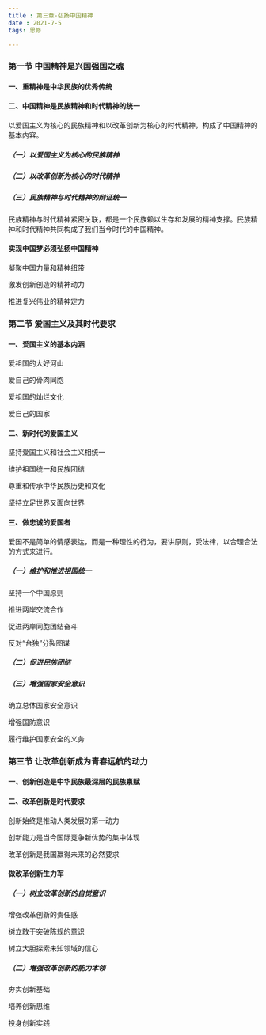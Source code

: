 ```yaml
---
title : 第三章-弘扬中国精神
date : 2021-7-5
tags: 思修

---
```




### 第一节 中国精神是兴国强国之魂

#### 一、重精神是中华民族的优秀传统

#### 二、中国精神是民族精神和时代精神的统一

以爱国主义为核心的民族精神和以改革创新为核心的时代精神，构成了中国精神的基本内容。

##### （一）以爱国主义为核心的民族精神

##### （二）以改革创新为核心的时代精神

##### （三）民族精神与时代精神的辩证统一

民族精神与时代精神紧密关联，都是一个民族赖以生存和发展的精神支撑。民族精神和时代精神共同构成了我们当今时代的中国精神。



#### 实现中国梦必须弘扬中国精神

凝聚中国力量和精神纽带

激发创新创造的精神动力

推进复兴伟业的精神定力



### 第二节 爱国主义及其时代要求

#### 一、爱国主义的基本内涵

爱祖国的大好河山

爱自己的骨肉同胞

爱祖国的灿烂文化

爱自己的国家



#### 二、新时代的爱国主义

坚持爱国主义和社会主义相统一

维护祖国统一和民族团结

尊重和传承中华民族历史和文化

坚持立足世界又面向世界



#### 三、做忠诚的爱国者

爱国不是简单的情感表达，而是一种理性的行为，要讲原则，受法律，以合理合法的方式来进行。



##### （一）维护和推进祖国统一

坚持一个中国原则

推进两岸交流合作

促进两岸同胞团结奋斗

反对“台独”分裂图谋



##### （二）促进民族团结

##### （三）增强国家安全意识

确立总体国家安全意识

增强国防意识

履行维护国家安全的义务



### 第三节 让改革创新成为青春远航的动力

#### 一、创新创造是中华民族最深层的民族禀赋

#### 二、改革创新是时代要求

创新始终是推动人类发展的第一动力

创新能力是当今国际竞争新优势的集中体现

改革创新是我国赢得未来的必然要求



#### 做改革创新生力军

##### （一）树立改革创新的自觉意识

增强改革创新的责任感

树立敢于突破陈规的意识

树立大胆探索未知领域的信心

##### （二）增强改革创新的能力本领

夯实创新基础

培养创新思维

投身创新实践